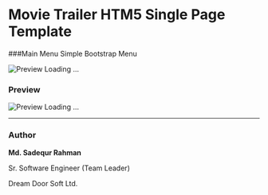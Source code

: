 # Movie Trailer HTM5 Single Page Template

###Main Menu
Simple Bootstrap Menu

![Preview Loading ...](http://image.sadequr.com/github/html_theme_movie_trailer/menu.png)


### Preview
![Preview Loading ...](http://image.sadequr.com/github/html_theme_movie_trailer/movie_trailer_template.jpg)

---
### Author
**Md. Sadequr Rahman**

Sr. Software Engineer (Team Leader)

Dream Door Soft Ltd.
